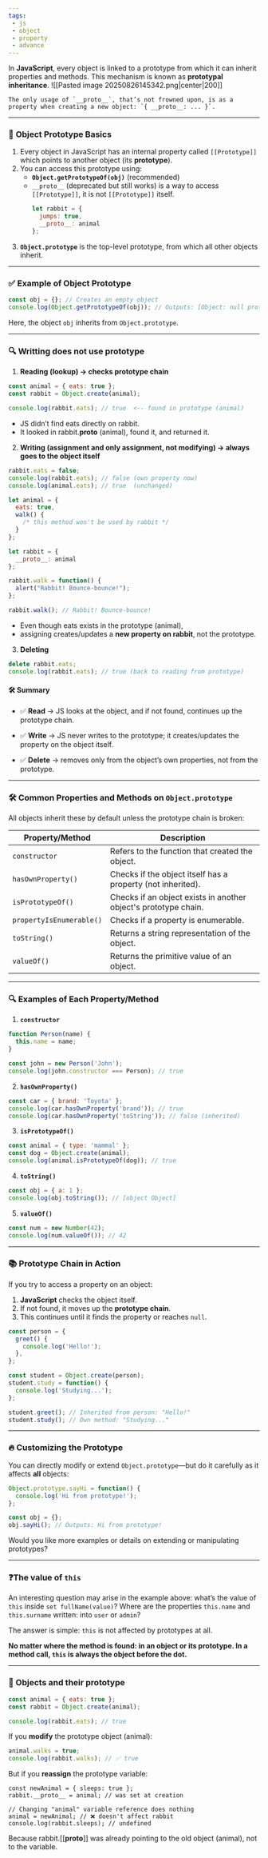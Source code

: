 ```yaml
---
tags: 
 - js
 - object
 - property
 - advance
---
```


In **JavaScript**, every object is linked to a prototype from which it can inherit properties and methods. This mechanism is known as **prototypal inheritance**.
![[Pasted image 20250826145342.png|center|200]]

```ad-note
The only usage of `__proto__`, that’s not frowned upon, is as a property when creating a new object: `{ __proto__: ... }`.
```

---

### 📌 **Object Prototype Basics**

1. Every object in JavaScript has an internal property called `[[Prototype]]` which points to another object (its **prototype**).
2. You can access this prototype using:
    - **`Object.getPrototypeOf(obj)`** (recommended)
    - `__proto__` (deprecated but still works) is a way to access `[[Prototype]]`, it is not `[[Prototype]]` itself.
		```js
		let rabbit = {
		  jumps: true,
		  __proto__: animal
		};
		```
3. **`Object.prototype`** is the top-level prototype, from which all other objects inherit.

---

### ✅ **Example of Object Prototype**

```javascript
const obj = {}; // Creates an empty object
console.log(Object.getPrototypeOf(obj)); // Outputs: [Object: null prototype] {}
```

Here, the object `obj` inherits from `Object.prototype`.

---

### **🔍 Writting does not use prototype**

1. **Reading (lookup) → checks prototype chain**
```js
const animal = { eats: true };
const rabbit = Object.create(animal);

console.log(rabbit.eats); // true  <-- found in prototype (animal)
```
- JS didn’t find eats directly on rabbit.
- It looked in rabbit.__proto__ (animal), found it, and returned it.

2. **Writing (assignment and only assignment, not modifying) → always goes to the object itself**
```js
rabbit.eats = false; 
console.log(rabbit.eats); // false (own property now)
console.log(animal.eats); // true  (unchanged)
```

```js
let animal = {
  eats: true,
  walk() {
	/* this method won't be used by rabbit */
  }
};

let rabbit = {
  __proto__: animal
};

rabbit.walk = function() {
  alert("Rabbit! Bounce-bounce!");
};

rabbit.walk(); // Rabbit! Bounce-bounce!
```

- Even though eats exists in the prototype (animal),
- assigning creates/updates a **new property on rabbit**, not the prototype.



3. **Deleting**
```js
delete rabbit.eats;
console.log(rabbit.eats); // true (back to reading from prototype)
```

#### **🛠️ Summary**

- ✅ **Read** → JS looks at the object, and if not found, continues up the prototype chain.
    
- ✅ **Write** → JS never writes to the prototype; it creates/updates the property on the object itself.
    
- ✅ **Delete** → removes only from the object’s own properties, not from the prototype.
    

---

### 🛠️ **Common Properties and Methods on `Object.prototype`**

All objects inherit these by default unless the prototype chain is broken:

|**Property/Method**|**Description**|
|---|---|
|`constructor`|Refers to the function that created the object.|
|`hasOwnProperty()`|Checks if the object itself has a property (not inherited).|
|`isPrototypeOf()`|Checks if an object exists in another object's prototype chain.|
|`propertyIsEnumerable()`|Checks if a property is enumerable.|
|`toString()`|Returns a string representation of the object.|
|`valueOf()`|Returns the primitive value of an object.|

---

### 🔍 **Examples of Each Property/Method**

1. **`constructor`**

```javascript
function Person(name) {
  this.name = name;
}

const john = new Person('John');
console.log(john.constructor === Person); // true
```

2. **`hasOwnProperty()`**

```javascript
const car = { brand: 'Toyota' };
console.log(car.hasOwnProperty('brand')); // true
console.log(car.hasOwnProperty('toString')); // false (inherited)
```

3. **`isPrototypeOf()`**

```javascript
const animal = { type: 'mammal' };
const dog = Object.create(animal);
console.log(animal.isPrototypeOf(dog)); // true
```

4. **`toString()`**

```javascript
const obj = { a: 1 };
console.log(obj.toString()); // [object Object]
```

5. **`valueOf()`**

```javascript
const num = new Number(42);
console.log(num.valueOf()); // 42
```

---

### 📚 **Prototype Chain in Action**

If you try to access a property on an object:

1. **JavaScript** checks the object itself.
2. If not found, it moves up the **prototype chain**.
3. This continues until it finds the property or reaches `null`.

```javascript
const person = {
  greet() {
    console.log('Hello!');
  },
};

const student = Object.create(person);
student.study = function() {
  console.log('Studying...');
};

student.greet(); // Inherited from person: "Hello!"
student.study(); // Own method: "Studying..."
```

---

### 🔥 **Customizing the Prototype**

You can directly modify or extend `Object.prototype`—but do it carefully as it affects **all** objects:

```javascript
Object.prototype.sayHi = function() {
  console.log('Hi from prototype!');
};

const obj = {};
obj.sayHi(); // Outputs: Hi from prototype!
```

Would you like more examples or details on extending or manipulating prototypes?

---

### ❓The value of `this`

An interesting question may arise in the example above: what’s the value of `this` inside `set fullName(value)`? Where are the properties `this.name` and `this.surname` written: into `user` or `admin`?

The answer is simple: `this` is not affected by prototypes at all.

**No matter where the method is found: in an object or its prototype. In a method call, `this` is always the object before the dot.**

---

### **📌 Objects and their prototype**

```js
const animal = { eats: true };
const rabbit = Object.create(animal);

console.log(rabbit.eats); // true
```

If you **modify** the prototype object (animal):

```js
animal.walks = true;
console.log(rabbit.walks); // ✅ true
```

But if you **reassign** the prototype variable:

```Js
const newAnimal = { sleeps: true };
rabbit.__proto__ = animal; // was set at creation

// Changing "animal" variable reference does nothing
animal = newAnimal; // ❌ doesn't affect rabbit
console.log(rabbit.sleeps); // undefined
```

Because rabbit.[[__proto__]] was already pointing to the old object (animal), not to the variable.
